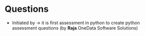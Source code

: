 # Questions

- Initiated by -> it is first assessment in python to create python assessment questions (by **Raja** OneData Software Solutions)
